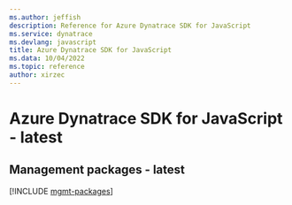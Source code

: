```yaml
---
ms.author: jeffish
description: Reference for Azure Dynatrace SDK for JavaScript
ms.service: dynatrace
ms.devlang: javascript
title: Azure Dynatrace SDK for JavaScript
ms.data: 10/04/2022
ms.topic: reference
author: xirzec
---
```

# Azure Dynatrace SDK for JavaScript - latest

## Management packages - latest
[!INCLUDE [mgmt-packages](dynatrace-mgmt-index.md)]